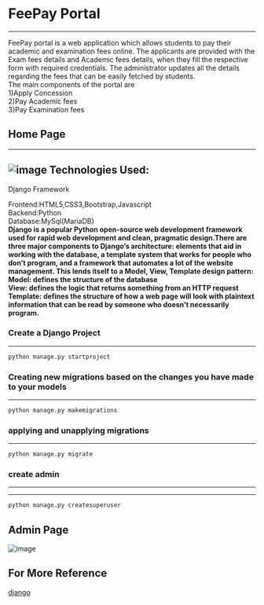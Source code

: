 # FeePay Portal
***
FeePay portal is a web application which allows students to pay their academic and examination fees online. The applicants are provided with the Exam fees details and Academic fees details, when they fill the respective form with required credentials. The administrator updates all the details regarding the fees that can be easily fetched by students.\
The main components of the portal are\
1)Apply Concession \
2)Pay Academic fees \
3)Pay Examination fees 
## Home Page
---
![image](https://user-images.githubusercontent.com/70084830/141634833-4cf187ff-43a1-4a84-b7aa-473969a573ba.png)
**Technologies Used:**
---
Django Framework 

Frontend:HTML5,CSS3,Bootstrap,Javascript \
Backend:Python \
Database:MySql(MariaDB) \
**Django is a popular Python open-source web development framework used for rapid web development and clean, pragmatic design.There are three major components to Django’s architecture: elements that aid in working with the database, a template system that works for people who don’t program, and a framework that automates a lot of the website management. This lends itself to a Model, View, Template design pattern:\
Model: defines the structure of the database \
View: defines the logic that returns something from an HTTP request \
Template: defines the structure of how a web page will look with plaintext information that can be read by someone who doesn’t necessarily program.**

### Create a Django Project
---
```python
python manage.py startproject
```
### Creating new migrations based on the changes you have made to your models
---
```python
python manage.py makemigrations
```
### applying and unapplying migrations
---
```python
python manage.py migrate
```
### create admin
---
---
```python
python manage.py createsuperuser
```

## Admin Page
![image](https://user-images.githubusercontent.com/70084830/141643246-94414506-b326-44cf-816e-ccd4af8ddfe2.png)

## For More Reference
[django](https://djangoproject.com/start/)
